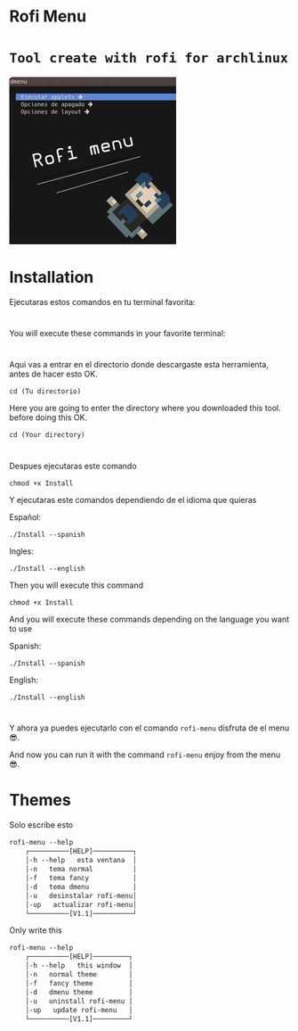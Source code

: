 # Rofi Menu
# `Tool create with rofi for archlinux`
![](https://github.com/LBY-L/Rofi-menu/blob/main/Imagen.png)
# Installation 
Ejecutaras estos comandos en tu terminal favorita:
#
You will execute these commands in your favorite terminal:
#
Aqui vas a entrar en el directorio donde descargaste esta herramienta,
antes de hacer esto OK.
```
cd (Tu directorio)
```
Here you are going to enter the directory where you downloaded this tool.
before doing this OK.
```
cd (Your directory)
```
#

Despues ejecutaras este comando
```
chmod +x Install
```
Y ejecutaras este comandos dependiendo de el idioma que quieras

Español: 
```
./Install --spanish
```
Ingles:
```
./Install --english
```

Then you will execute this command
```
chmod +x Install
```
And you will execute these commands depending on the language you want to use

Spanish:
```
./Install --spanish
```
English:
```
./Install --english
```

#

Y ahora ya puedes ejecutarlo con el comando `rofi-menu` disfruta de el menu :sunglasses:.

And now you can run it with the command `rofi-menu` enjoy from the menu :sunglasses:.

# Themes

Solo escribe esto

```
rofi-menu --help
    ┌──────────[HELP]──────────┐
    │-h --help   esta ventana  │
    │-n   tema normal          │
    │-f   tema fancy           │
    │-d   tema dmenu           │
    │-u   desinstalar rofi-menu│
    │-up   actualizar rofi-menu│
    └──────────[V1.1]──────────┘
```

Only write this

```
rofi-menu --help
    ┌──────────[HELP]─────────┐
    │-h --help   this window  │
    │-n   normal theme        │
    │-f   fancy theme         │
    │-d   dmenu theme         │
    │-u   uninstall rofi-menu │
    │-up   update rofi-menu   │
    └──────────[V1.1]─────────┘
```
